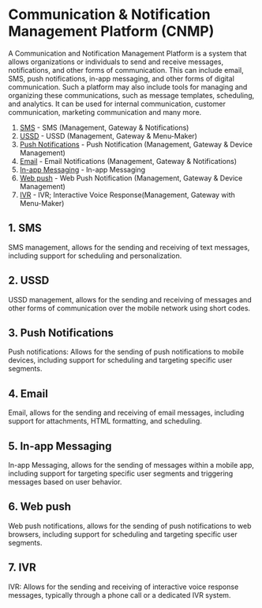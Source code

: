 # Communication & Notification Management Platform (CNMP)

A Communication and Notification Management Platform is a system that allows organizations or individuals to send and receive messages, notifications, and other forms of communication. This can include email, SMS, push notifications, in-app messaging, and other forms of digital communication. Such a platform may also include tools for managing and organizing these communications, such as message templates, scheduling, and analytics. It can be used for internal communication, customer communication, marketing communication and many more.

1. [SMS](#sms) - SMS (Management, Gateway & Notifications)
2. [USSD](#ussd) - USSD (Management, Gateway & Menu-Maker)
3. [Push Notifications](#push-notifications) - Push Notification (Management, Gateway & Device Management)
4. [Email](#email) - Email Notifications (Management, Gateway & Notifications)
5. [In-app Messaging](#in-app-messaging) - In-app Messaging
6. [Web push](#web-push) - Web Push Notification (Management, Gateway & Device Management)
7. [IVR](#ivr) - IVR; Interactive Voice Response(Management, Gateway with Menu-Maker)



## <a name="sms"></a> 1. SMS
SMS management, allows for the sending and receiving of text messages, including support for scheduling and personalization.

## <a name="ussd"></a> 2. USSD
USSD management, allows for the sending and receiving of messages and other forms of communication over the mobile network using short codes.

## <a name="push-notifications"></a> 3. Push Notifications
Push notifications: Allows for the sending of push notifications to mobile devices, including support for scheduling and targeting specific user segments.

## <a name="email"></a> 4. Email
Email, allows for the sending and receiving of email messages, including support for attachments, HTML formatting, and scheduling.

## <a name="in-app-messaging"></a> 5. In-app Messaging
In-app Messaging, allows for the sending of messages within a mobile app, including support for targeting specific user segments and triggering messages based on user behavior.

## <a name="web-push"></a> 6. Web push
Web push notifications, allows for the sending of push notifications to web browsers, including support for scheduling and targeting specific user segments.

## <a name="ivr"></a> 7. IVR
IVR: Allows for the sending and receiving of interactive voice response messages, typically through a phone call or a dedicated IVR system.

